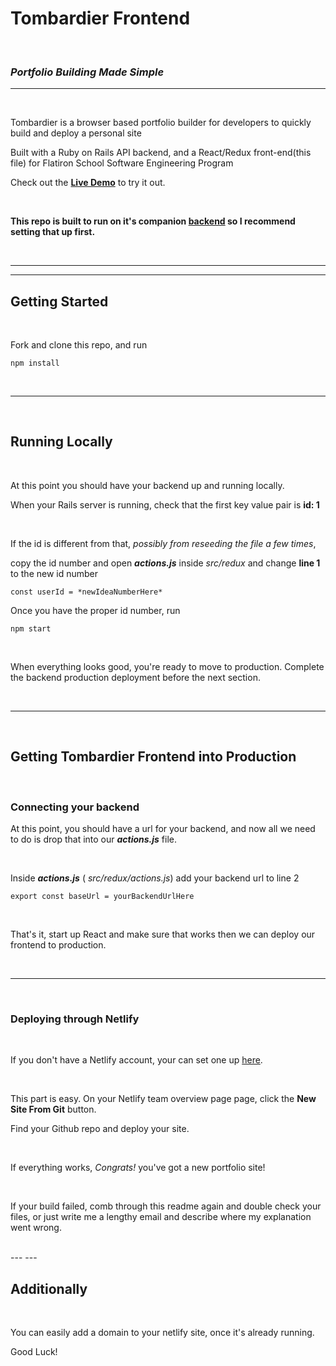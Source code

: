 # Tombardier Frontend

<br>

### *Portfolio Building Made Simple*

---

<br>

Tombardier is a browser based portfolio builder for developers to quickly build and deploy a personal site

Built with a Ruby on Rails API backend, and a React/Redux front-end(this file) for Flatiron School Software Engineering Program

Check out the **[Live Demo](https://tombardier.netlify.app/)** to try it out.

<br>


**This repo is built to run on it's companion [backend](https://github.com/JDHofmann/tombardier-backend) so I recommend setting that up first.**

<br>

---
---

## Getting Started

<br>


Fork and clone this repo, and run

`npm install`

<br>

---

<br>

## Running Locally

<br>

At this point you should have your backend up and running locally.

When your Rails server is running, check that the first key value pair is **id: 1** 

<br>

If the id is different from that, *possibly from reseeding the file a few times*, 

copy the id number and open ***actions.js*** inside *src/redux* and change **line 1** to the new id number

`const userId = *newIdeaNumberHere*`
<br>

Once you have the proper id number, run

`npm start`

<br>

When everything looks good, you're ready to move to production. Complete the backend production deployment before the next section.

<br>

---

<br>

## Getting Tombardier Frontend into Production

<br>

### Connecting your backend 

At this point, you should have a url for your backend, and now all we need to do is drop that into our ***actions.js*** file. 

<br>

Inside ***actions.js*** ( *src/redux/actions.js*) add your backend url to line 2 

`export const baseUrl = yourBackendUrlHere`

<br>

That's it, start up React and make sure that works then we can deploy our frontend to production.

<br>

---

<br>

### Deploying through Netlify

<br>

If you don't have a Netlify account, your can set one up [here](https://www.netlify.com/).

<br>

This part is easy. On your Netlify team overview page page, click the **New Site From Git** button. 

Find your Github repo and deploy your site.

<br>

If everything works, *Congrats!* you've got a new portfolio site!

<br>

If your build failed, comb through this readme again and double check your files, or just write me a lengthy email and describe where my explanation went wrong.

<br>
---
---

<br>

## Additionally 

<br>

You can easily add a domain to your netlify site, once it's already running.

Good Luck!
